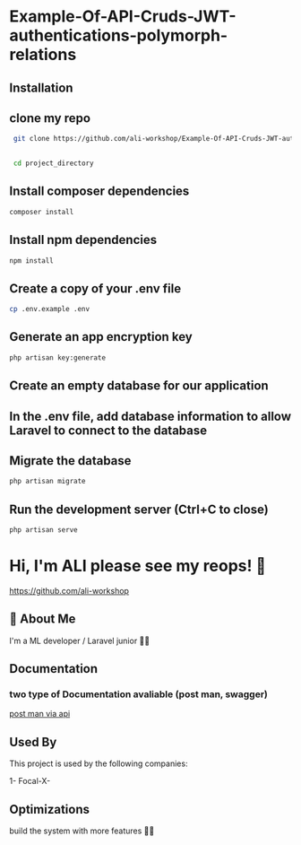 # Example-Of-API-Cruds-JWT-authentications-polymorph-relations

## Installation

## clone my repo

```bash
 git clone https://github.com/ali-workshop/Example-Of-API-Cruds-JWT-authentications-polymorph-relations.git
 

 cd project_directory
```


## Install composer dependencies

```bash
composer install

```
    
 
## Install npm dependencies

```bash
npm install

```   


## Create a copy of your .env file

```bash
cp .env.example .env

```  



## Generate an app encryption key

```bash
php artisan key:generate

```  


## Create an empty database for our application

## In the .env file, add database information to allow Laravel to connect to the database

## Migrate the database

```bash
php artisan migrate

```  



## Run the development server (Ctrl+C to close)

```bash
php artisan serve

``` 

# Hi, I'm ALI please see my reops! 👋
https://github.com/ali-workshop


## 🚀 About Me
I'm a ML developer / Laravel junior 💪🏻

## Documentation
### two type of Documentation avaliable (post man, swagger)

[post man via api](https://documenter.getpostman.com/view/34495662/2sA3QnhEJP)

## Used By

This project is used by the following companies:

1- Focal-X- 



## Optimizations

build the system with more features 💪🏻